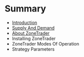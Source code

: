 # Summary

* [Introduction](README.md)
* [Supply And Demand](SupplyAndDemand.md)
* [About ZoneTrader](AboutZoneTrader.md)
* Installing ZoneTrader
* ZoneTrader Modes Of Operation
* Strategy Parameters

